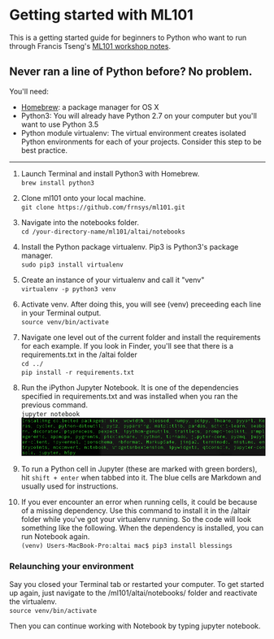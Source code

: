 # Getting started with ML101 

This is a getting started guide for beginners to Python who want to run through Francis Tseng's [ML101 workshop notes](https://github.com/frnsys/ml101). 

## Never ran a line of Python before? No problem.

You'll need:
* [Homebrew](http://brew.sh/): a package manager for OS X
* Python3: You will already have Python 2.7 on your computer but you'll want to use Python 3.5
* Python module virtualenv: The virtual environment creates isolated Python environments for each of your projects. Consider this step to be best practice. 

* * *

1. Launch Terminal and install Python3 with Homebrew.  
``brew install python3``

2. Clone ml101 onto your local machine.  
``git clone https://github.com/frnsys/ml101.git``

2. Navigate into the notebooks folder.  
``cd /your-directory-name/ml101/altai/notebooks``

3. Install the Python package virtualenv. Pip3 is Python3's package manager.  
``sudo pip3 install virtualenv``

4. Create an instance of your virtualenv and call it "venv"  
``virtualenv -p python3 venv``

5. Activate venv. After doing this, you will see (venv) preceeding each line in your Terminal output.  
``source venv/bin/activate``

6. Navigate one level out of the current folder and install the requirements for each example. If you look in Finder, you'll see that there is a requirements.txt in the /altai folder  
``cd ../``  
``pip install -r requirements.txt``

7. Run the iPython Jupyter Notebook. It is one of the dependencies specified in requirements.txt and was installed when you ran the previous command.  
``jupyter notebook``  
![requirements](requirements.png)

8. To run a Python cell in Jupyter (these are marked with green borders), hit ``shift + enter`` when tabbed into it. The blue cells are Markdown and usually used for instructions.

8. If you ever encounter an error when running cells, it could be because of a missing dependency. Use this command to install it in the /altair folder while you've got your virtualenv running. So the code will look something like the following. When the dependency is installed, you can run Notebook again.  
``(venv) Users-MacBook-Pro:altai mac$ pip3 install blessings``

### Relaunching your environment

Say you closed your Terminal tab or restarted your computer. To get started up again, just navigate to the /ml101/altai/notebooks/ folder and reactivate the virtualenv.  
``source venv/bin/activate``

Then you can continue working with Notebook by typing jupyter notebook.